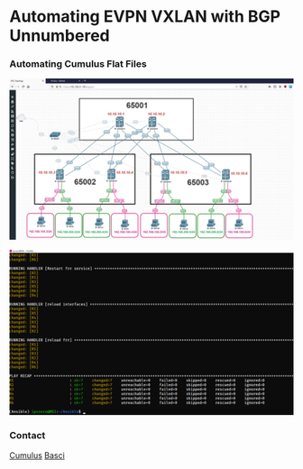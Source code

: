 # Automating EVPN VXLAN with BGP Unnumbered

### Automating Cumulus Flat Files


![alt text](https://github.com/IPvZero/EVPN-VXLAN-Cumulus/blob/main/images/evpn.png?raw=true)

![alt text](https://github.com/IPvZero/EVPN-VXLAN-Cumulus/blob/main/images/evpn4.png?raw=true)

### Contact

[Cumulus](https://docs.cumulusnetworks.com/cumulus-linux/System-Configuration/Authentication-Authorization-and-Accounting/User-Accounts/)
[Basci](https://docs.cumulusnetworks.com/cumulus-linux-41/Quick-Start-Guide/)